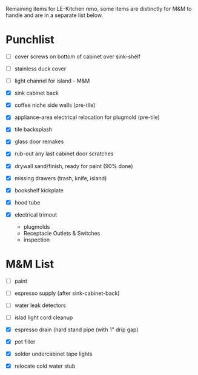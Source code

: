 Remaining items for LE-Kitchen reno, some items are distinctly for M&M to handle and are in a separate list below.

# Punchlist

- [ ] cover screws on bottom of cabinet over sink-shelf
- [ ] stainless duck cover
- [ ] light channel for island - M&M

- [x] sink cabinet back
- [x] coffee niche side walls (pre-tile)
- [x] appliance-area electrical relocation for plugmold (pre-tile)
- [x] tile backsplash
- [x] glass door remakes
- [x] rub-out any last cabinet door scratches
- [x] drywall sand/finish, ready for paint (90% done)
- [x] missing drawers (trash, knife, island)
- [x] bookshelf kickplate
- [x] hood tube
- [x] electrical trimout
  - plugmolds
  - Receptacle Outlets & Switches
  - inspection 

# M&M List

- [ ] paint
- [ ] espresso supply (after sink-cabinet-back)
- [ ] water leak detectors
- [ ] islad light cord cleanup


- [x] espresso drain (hard stand pipe (with 1" drip gap)
- [x] pot filler
- [x] solder undercabinet tape lights
- [x] relocate cold water stub
